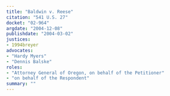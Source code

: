 ```yaml
---
title: "Baldwin v. Reese"
citation: "541 U.S. 27"
docket: "02-964"
argdate: "2004-12-08"
publishdate: "2004-03-02"
justices:
- 1994breyer
advocates:
- "Hardy Myers"
- "Dennis Balske"
roles:
- "Attorney General of Oregon, on behalf of the Petitioner"
- "on behalf of the Respondent"
summary: ""
---
```


